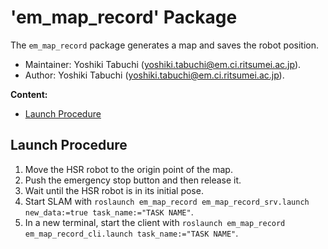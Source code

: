 # 'em_map_record' Package

The `em_map_record` package generates a map and saves the robot position.

*   Maintainer: Yoshiki Tabuchi ([yoshiki.tabuchi@em.ci.ritsumei.ac.jp](mailto:yoshiki.tabuchi@em.ci.ritsumei.ac.jp)).
*   Author: Yoshiki Tabuchi ([yoshiki.tabuchi@em.ci.ritsumei.ac.jp](mailto:yoshiki.tabuchi@em.ci.ritsumei.ac.jp)).

**Content:**

*   [Launch Procedure](#launch-procedure)

## Launch Procedure

1.   Move the HSR robot to the origin point of the map.
2.   Push the emergency stop button and then release it.
3.   Wait until the HSR robot is in its initial pose.
4.   Start SLAM with `roslaunch em_map_record em_map_record_srv.launch new_data:=true task_name:="TASK NAME"`.
5.   In a new terminal, start the client with `roslaunch em_map_record em_map_record_cli.launch task_name:="TASK NAME"`.
